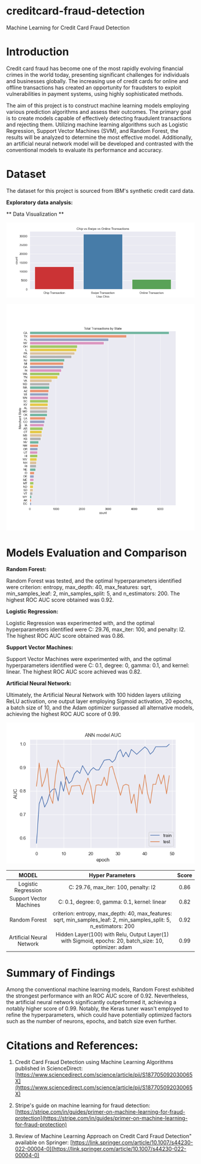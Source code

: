# creditcard-fraud-detection
Machine Learning for Credit Card Fraud Detection

# Introduction

Credit card fraud has become one of the most rapidly evolving financial crimes in the world today, presenting significant challenges for individuals and businesses globally. The increasing use of credit cards for online and offline transactions has created an opportunity for fraudsters to exploit vulnerabilities in payment systems, using highly sophisticated methods. 

The aim of this project is to construct machine learning models employing various prediction algorithms and assess their outcomes. The primary goal is to create models capable of effectively detecting fraudulent transactions and rejecting them. Utilizing machine learning algorithms such as Logistic Regression, Support Vector Machines (SVM), and Random Forest, the results will be analyzed to determine the most effective model. Additionally, an artificial neural network model will be developed and contrasted with the conventional models to evaluate its performance and accuracy.

# Dataset
The dataset for this project is sourced from IBM's synthetic credit card data. 

**Exploratory data analysis:**

** Data Visualization **

![Types of Transactions](https://github.com/maskbit/creditcard-fraud-detection/blob/main/Images/ChipSwipeOnlineTransactions.png)

![Transactions by State](https://github.com/maskbit/creditcard-fraud-detection/blob/main/Images/TotalTransactions.png)

# Models Evaluation and Comparison

**Random Forest:**

Random Forest was tested, and the optimal hyperparameters identified were criterion: entropy, max_depth: 40, max_features: sqrt, min_samples_leaf: 2, min_samples_split: 5, and n_estimators: 200. The highest ROC AUC score obtained was 0.92.

**Logistic Regression:**

Logistic Regression was experimented with, and the optimal hyperparameters identified were C: 29.76, max_iter: 100, and penalty: l2. The highest ROC AUC score obtained was 0.86.

**Support Vector Machines:**

Support Vector Machines were experimented with, and the optimal hyperparameters identified were C: 0.1, degree: 0, gamma: 0.1, and kernel: linear. The highest ROC AUC score achieved was 0.82.

**Artificial Neural Network:**

Ultimately, the Artificial Neural Network with 100 hidden layers utilizing ReLU activation, one output layer employing Sigmoid activation, 20 epochs, a batch size of 10, and the Adam optimizer surpassed all alternative models, achieving the highest ROC AUC score of 0.99.

![ANN Model AUC](https://github.com/maskbit/creditcard-fraud-detection/blob/main/Images/ANNmodelAUC.png)



| MODEL | Hyper Parameters |  Score |
|:---:|:---:|:---:|
| Logistic Regression | C: 29.76, max_iter: 100, penalty: l2 | 0.86 |
| Support Vector Machines | C: 0.1, degree: 0, gamma: 0.1, kernel: linear | 0.82 |
| Random Forest | criterion: entropy, max_depth: 40, max_features: sqrt, min_samples_leaf: 2, min_samples_split: 5, n_estimators: 200 | 0.92 |
| Artificial Neural Network | Hidden Layer(100) with Relu, Output Layer(1) with Sigmoid, epochs: 20, batch_size: 10, optimizer: adam | 0.99 |

# Summary of Findings

Among the conventional machine learning models, Random Forest exhibited the strongest performance with an ROC AUC score of 0.92. Nevertheless, the artificial neural network significantly outperformed it, achieving a notably higher score of 0.99. Notably, the Keras tuner wasn't employed to refine the hyperparameters, which could have potentially optimized factors such as the number of neurons, epochs, and batch size even further.

# Citations and References:
 
 1. Credit Card Fraud Detection using Machine Learning Algorithms published in ScienceDirect: [https://www.sciencedirect.com/science/article/pii/S187705092030065X](https://www.sciencedirect.com/science/article/pii/S187705092030065X)
    
 2. Stripe's guide on machine learning for fraud detection: [https://stripe.com/in/guides/primer-on-machine-learning-for-fraud-protection](https://stripe.com/in/guides/primer-on-machine-learning-for-fraud-protection)
    
 3. Review of Machine Learning Approach on Credit Card Fraud Detection" available on Springer: [https://link.springer.com/article/10.1007/s44230-022-00004-0](https://link.springer.com/article/10.1007/s44230-022-00004-0)
